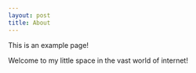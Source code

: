 ```yaml
---
layout: post
title: About
---
```


This is an example page!

Welcome to my little space in the vast world of internet! <br/>
